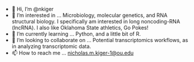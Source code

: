 - 👋 Hi, I’m @nkiger
- 👀 I’m interested in ... Microbiology, molecular genetics, and RNA structural biology. I specifically am interested in long noncoding-RNA (lncRNA). I also like Oklahoma State athletics, Go Pokes! 
- 🌱 I’m currently learning ... Python, and a little bit of R. 
- 💞️ I’m looking to collaborate on ... Potential transcriptomics workflows, as in analyzing transcriptomic data. 
- 📫 How to reach me ... nicholas.m.kiger-1@ou.edu

<!---
nkiger/nkiger is a ✨ special ✨ repository because its `README.md` (this file) appears on your GitHub profile.
You can click the Preview link to take a look at your changes.
--->
